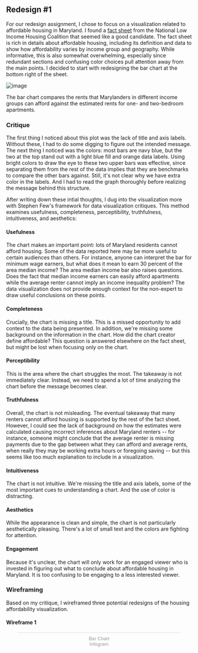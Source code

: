 ## Redesign #1

For our redesign assignment, I chose to focus on a visualization related to affordable housing in Maryland. I found a [fact sheet](https://reports.nlihc.org/oor/maryland) from the National Low Income Housing Coalition that seemed like a good candidate. The fact sheet is rich in details about affordable housing, including its definition and data to show how affordability varies by income group and geography. While informative, this is also somewhat overwhelming, especially since redundant sections and confusing color choices pull attention away from the main points. I decided to start with redesigning the bar chart at the bottom right of the sheet.

![image](https://user-images.githubusercontent.com/71148016/153117931-eee5817c-22f9-4ff9-8751-808b9130dfd7.png)

The bar chart compares the rents that Marylanders in different income groups can afford against the estimated rents for one- and two-bedroom apartments. 

### Critique

The first thing I noticed about this plot was the lack of title and axis labels. Without these, I had to do some digging to figure out the intended message. The next thing I noticed was the colors: most bars are navy blue, but the two at the top stand out with a light blue fill and orange data labels. Using bright colors to draw the eye to these two upper bars was effective, since separating them from the rest of the data implies that they are benchmarks to compare the other bars against. Still, it's not clear why we have extra color in the labels. And I had to read the graph thoroughly before realizing the message behind this structure.

After writing down these intial thoughts, I dug into the visualization more with Stephen Few's framework for data visualization critiques. This method examines usefulness, completeness, perceptibility, truthfulness, intuitiveness, and aesthetics:

#### Usefulness
The chart makes an important point: lots of Maryland residents cannot afford housing. Some of the data reported here may be more useful to certain audiences than others. For instance, anyone can interpret the bar for minimum wage earners, but what does it mean to earn 30 percent of the area median income? The area median income bar also raises questions. Does the fact that median income earners can easily afford apartments while the average renter cannot imply an income inequality problem? The data visualization does not provide enough context for the non-expert to draw useful conclusions on these points. 

#### Completeness
Crucially, the chart is missing a title. This is a missed opportunity to add context to the data being presented. In addition, we're missing some background on the information in the chart. How did the chart creator define affordable? This question is answered elsewhere on the fact sheet, but might be lost when focusing only on the chart. 

#### Perceptibility
This is the area where the chart struggles the most. The takeaway is not immediately clear. Instead, we need to spend a lot of time analyzing the chart before the message becomes clear. 

#### Truthfulness
Overall, the chart is not misleading. The eventual takeaway that many renters cannot afford housing is supported by the rest of the fact sheet. However, I could see the lack of background on how the estimates were calculated causing incorrect inferences about Maryland renters -- for instance, someone might conclude that the average renter is missing payments due to the gap between what they can afford and average rents, when really they may be working extra hours or foregoing saving -- but this seems like too much explanation to include in a visualization. 

#### Intuitiveness
The chart is not intuitive. We're missing the title and axis labels, some of the most important cues to understanding a chart. And the use of color is distracting. 

#### Aesthetics
While the appearance is clean and simple, the chart is not particularly aesthetically pleasing. There's a lot of small text and the colors are fighting for attention. 

#### Engagement
Because it's unclear, the chart will only work for an engaged viewer who is invested in figuring out what to conclude about affordable housing in Maryland. It is too confusing to be engaging to a less interested viewer. 

### Wireframing

Based on my critique, I wireframed three potential redesigns of the housing affordability visualization.

#### Wireframe 1

<div class="infogram-embed" data-id="49efcf68-d963-4d31-9cd5-2f052483d0bd" data-type="interactive" data-title="Bar Chart"></div><script>!function(e,i,n,s){var t="InfogramEmbeds",d=e.getElementsByTagName("script")[0];if(window[t]&&window[t].initialized)window[t].process&&window[t].process();else if(!e.getElementById(n)){var o=e.createElement("script");o.async=1,o.id=n,o.src="https://e.infogram.com/js/dist/embed-loader-min.js",d.parentNode.insertBefore(o,d)}}(document,0,"infogram-async");</script><div style="padding:8px 0;font-family:Arial!important;font-size:13px!important;line-height:15px!important;text-align:center;border-top:1px solid #dadada;margin:0 30px"><a href="https://infogram.com/49efcf68-d963-4d31-9cd5-2f052483d0bd" style="color:#989898!important;text-decoration:none!important;" target="_blank">Bar Chart</a><br><a href="https://infogram.com" style="color:#989898!important;text-decoration:none!important;" target="_blank" rel="nofollow">Infogram</a></div>







